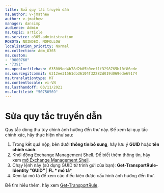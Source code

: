 ```yaml
---
title: Sửa quy tắc truyền dẫn
ms.author: v-jmathew
author: v-jmathew
manager: dansimp
audience: Admin
ms.topic: article
ms.service: o365-administration
ROBOTS: NOINDEX, NOFOLLOW
localization_priority: Normal
ms.collection: Adm_O365
ms.custom:
- "9000760"
- "7391"
ms.openlocfilehash: 635009ed4b78d2b05b0eef1f3298765b10f86ede
ms.sourcegitcommit: 6312ee31561db36104f32282d019d069ede69174
ms.translationtype: MT
ms.contentlocale: vi-VN
ms.lasthandoff: 03/11/2021
ms.locfileid: "50750569"
---
```

# <a name="fix-transport-rules"></a>Sửa quy tắc truyền dẫn

Quy tắc dòng thư tùy chỉnh ảnh hưởng đến thư này. Để xem lại quy tắc chính xác, hãy thực hiện như sau:

1. Trong kết quả nộp, bên dưới **thông tin bổ sung**, hãy lưu ý **GUID** hoặc **tên chính sách**.
2. Khởi động Exchange Management Shell. Để biết thêm thông tin, hãy xem [mở Exchange Management Shell](https://go.microsoft.com/fwlink/?linkid=2101432).
3. Chạy lệnh này (sử dụng GUID từ trình gửi của bạn):  **Get-TransportRule-Identity "GUID" | FL * mô tả***
4. Xem lại mô tả để xem các điều kiện được cấu hình ảnh hưởng đến thư.

Để tìm hiểu thêm, hãy xem [Get-TransportRule](https://go.microsoft.com/fwlink/?linkid=2101523).
